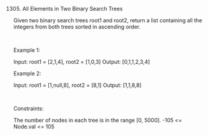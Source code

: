 1305. All Elements in Two Binary Search Trees

Given two binary search trees root1 and root2, return a list containing all the integers from both trees sorted in ascending order.

 

Example 1:

Input: root1 = [2,1,4], root2 = [1,0,3]
Output: [0,1,1,2,3,4]


Example 2:

Input: root1 = [1,null,8], root2 = [8,1]
Output: [1,1,8,8]


 

Constraints:

The number of nodes in each tree is in the range [0, 5000].
-105 <= Node.val <= 105